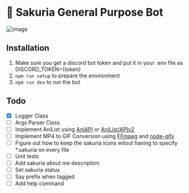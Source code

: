 # 🌸 Sakuria General Purpose Bot
![image](https://user-images.githubusercontent.com/34042825/127648920-e2917b37-945b-49cd-b032-fb2b62b40ced.png)

## Installation
1. Make sure you get a discord bot token and put it in your .env file as DISCORD_TOKEN={token}
2. `npm run setup` to prepare the environment
3. `npm run dev` to run the bot

## Todo
- [x] Logger Class
- [ ] Args Parser Class
- [ ] Implement AniList using [AniAPI](https://github.com/AniAPI-Team/AniAPI) or [AniList/APIv2](https://github.com/AniList/ApiV2-GraphQL-Docs)
- [ ] Implement MP4 to GIF Conversion using [FFmpeg](https://ffmpeg.org/) and [node-gify](https://github.com/tj/node-gify)
- [ ] Figure out how to keep the sakuria icons witout having to specify *.sakuria on every file
- [ ] Unit tests
- [ ] Add sakuria about me description
- [ ] Set sakuria status
- [ ] Say prefix when tagged
- [ ] Add help command
